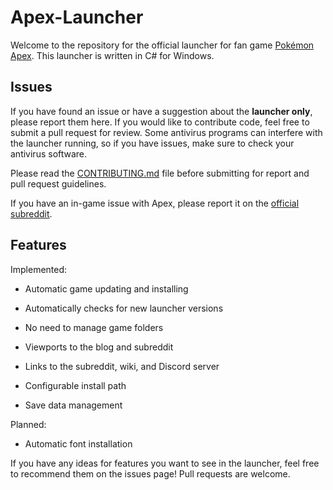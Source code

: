 # Apex-Launcher
Welcome to the repository for the official launcher for fan game [Pokémon Apex](https://apex.iamvishnu.net). This launcher is written in C# for Windows.

## Issues
If you have found an issue or have a suggestion about the **launcher only**, please report them here. If you would like to contribute code, feel free to submit a pull request for review. Some antivirus programs can interfere with the launcher running, so if you have issues, make sure to check your antivirus software.

Please read the [CONTRIBUTING.md](https://github.com/griffenx/Apex-Launcher/blob/master/CONTRIBUTING.md) file before submitting for report and pull request guidelines.

If you have an in-game issue with Apex, please report it on the [official subreddit](https://www.reddit.com/r/PokemonApex).

## Features
Implemented:

* Automatic game updating and installing

* Automatically checks for new launcher versions

* No need to manage game folders

* Viewports to the blog and subreddit

* Links to the subreddit, wiki, and Discord server

* Configurable install path

* Save data management

Planned:

* Automatic font installation

If you have any ideas for features you want to see in the launcher, feel free to recommend them on the issues page! Pull requests are welcome.
